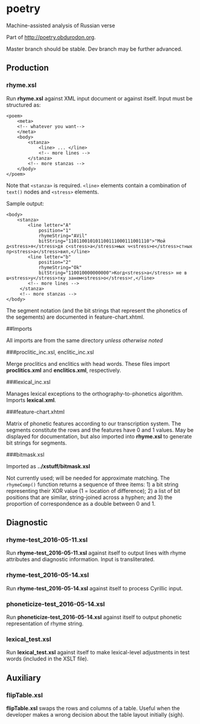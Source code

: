 # poetry

Machine-assisted analysis of Russian verse

Part of <http://poetry.obdurodon.org>.

Master branch should be stable. Dev branch may be further advanced.

## Production

### rhyme.xsl

Run **rhyme.xsl** against XML input document or against itself. Input must be structured as:

```
<poem>
	<meta>
	<!-- whatever you want-->
	</meta>
	<body>
		<stanza>
			<line> ... </line>
			<!-- more lines -->
		</stanza>
		<!-- more stanzas -->
	</body>
</poem>
```
	
Note that `<stanza>` is required. `<line>` elements contain a combination of `text()` nodes and `<stress>` elements.

Sample output:

```
<body>
    <stanza>
        <line letter="A"
            position="1"
            rhymeString="AVil"
            bitString="110110010101100111000111001110">"Мой д<stress>я</stress>дя с<stress>а</stress>мых ч<stress>е</stress>стных пр<stress>а</stress>вил,</line>
        <line letter="b"
            position="2"
            rhymeString="Ok"
            bitString="110010000000000">Когд<stress>а</stress> не в ш<stress>у</stress>тку занем<stress>о</stress>г,</line>
        <!-- more lines -->
     </stanza>
     <!-- more stanzas -->
</body>      
```

The segment notation (and the bit strings that represent the phonetics of the segements) are documented in feature-chart.xhtml.

##Imports

All imports are from the same directory *unless otherwise noted*

###proclitic\_inc.xsl, enclitic\_inc.xsl

Merge proclitics and enclitics with head words. These files import **proclitics.xml** and **enclitics.xml**, respectively.

###lexical_inc.xsl

Manages lexical exceptions to the orthography-to-phonetics algorithm. Imports **lexical.xml**.

###feature-chart.xhtml

Matrix of phonetic features according to our transcription system. The segments constitute the rows and the features have 0 and 1 values. May be displayed for documentation, but also imported into **rhyme.xsl** to generate bit strings for segments.

###bitmask.xsl

Imported as **../xstuff/bitmask.xsl**

Not currently used; will be needed for approximate matching. The `rhymeComp()` function returns a sequence of three items: 1) a bit string representing their XOR value (1 = location of difference); 2) a list of bit positions that are similar, string-joined across a hyphen; and 3) the proportion of correspondence as a double between 0 and 1.

## Diagnostic

### rhyme-test_2016-05-11.xsl
Run **rhyme-test_2016-05-11.xsl** against itself to output lines with rhyme attributes and diagnostic information. Input is transliterated.

### rhyme-test_2016-05-14.xsl

Run **rhyme-test_2016-05-14.xsl** against itself to process Cyrillic input.

### phoneticize-test_2016-05-14.xsl

Run **phoneticize-test_2016-05-14.xsl** against itself to output phonetic representation of rhyme string.

### lexical_test.xsl

Run **lexical_test.xsl** against itself to make lexical-level adjustments in test words (included in the XSLT file).

## Auxiliary

### flipTable.xsl

**flipTable.xsl** swaps the rows and columns of a table. Useful when the developer makes a wrong decision about the table layout initially (sigh).


